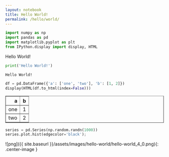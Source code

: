 ```yaml
---
layout: notebook
title: Hello World!
permalink: /hello/world/
---
```


```python
import numpy as np
import pandas as pd
import matplotlib.pyplot as plt
from IPython.display import display, HTML
```

Hello World!

```python
print('Hello World!')
```

    Hello World!

```python
df = pd.DataFrame({'a': ['one', 'two'], 'b': [1, 2]})
display(HTML(df.to_html(index=False)))
```

<table border="1" class="dataframe">
  <thead>
    <tr style="text-align: right;">
      <th>a</th>
      <th>b</th>
    </tr>
  </thead>
  <tbody>
    <tr>
      <td>one</td>
      <td>1</td>
    </tr>
    <tr>
      <td>two</td>
      <td>2</td>
    </tr>
  </tbody>
</table>

```python
series = pd.Series(np.random.randn(1000))
series.plot.hist(edgecolor='black');
```

![png]({{ site.baseurl }}/assets/images/hello-world/hello-world_4_0.png){: .center-image }

